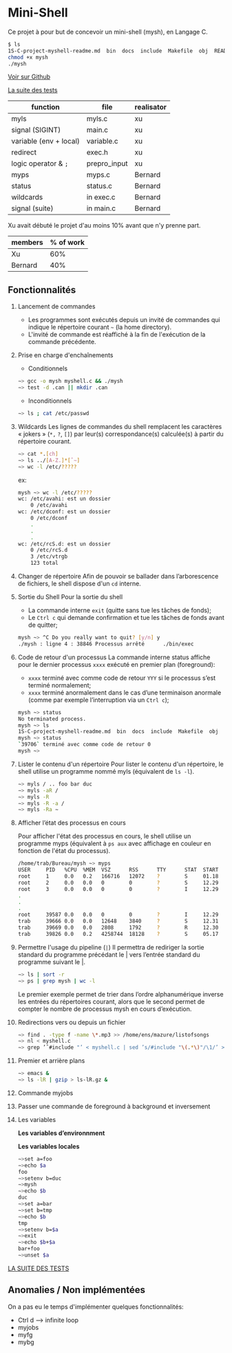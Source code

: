# Mini-Shell

Ce projet à pour but de concevoir un mini-shell (mysh), en Langage C.

```bash
$ ls
1S-C-project-myshell-readme.md  bin  docs  include  Makefile  obj  README.md  mysh  src  test_mysh.md
chmod +x mysh
./mysh
```

[Voir sur Github](https://github.com/esept/mysh/tree/main)

[La suite des tests](./docs/test_mysh.md)

| function               | file         | realisator |
| ---------------------- | ------------ | ---------- |
| myls                   | myls.c       | xu         |
| signal (SIGINT)        | main.c       | xu         |
| variable (env + local) | variable.c   | xu         |
| redirect               | exec.h       | xu         |
| logic operator & `;`   | prepro_input | xu         |
| myps                   | myps.c       | Bernard    |
| status                 | status.c     | Bernard    |
| wildcards              | in exec.c    | Bernard    |
| signal (suite)         | in main.c    | Bernard    |

Xu avait débuté le projet d'au moins 10% avant que n'y prenne part.

| members | % of work |
| ------- | --------- |
| Xu      | 60%       |
| Bernard | 40%       |

## Fonctionnalités

1. Lancement de commandes
    - Les programmes sont exécutés depuis un invité de commandes qui indique le répertoire courant `~` (la home directory).
    - L'invité de commande est réaffiché à la fin de l'exécution de la commande précédente.

2. Prise en charge d'enchaînements
    - Conditionnels

    ```bash
    ∼> gcc -o mysh myshell.c && ./mysh
    ∼> test -d .can || mkdir .can
    ```

    - Inconditionnels

    ```bash
    ∼> ls ; cat /etc/passwd
    ```

3. Wildcards
    Les lignes de commandes du shell remplacent les caractères « jokers » (`*,` `?`, `[]`) par leur(s) correspondance(s) calculée(s) à partir du répertoire courant.

    ```bash
    ∼> cat *.[ch]
    ∼> ls ../[A-Z.]*[ˆ∼]
    ∼> wc -l /etc/?????
    ```

    ex:

    ```bash
    mysh ~> wc -l /etc/?????
    wc: /etc/avahi: est un dossier
        0 /etc/avahi
    wc: /etc/dconf: est un dossier
        0 /etc/dconf
        .
        .
        .
    wc: /etc/rcS.d: est un dossier
        0 /etc/rcS.d
        3 /etc/vtrgb
        123 total
    ```

4. Changer de répertoire
    Afin de pouvoir se ballader dans l’arborescence de fichiers, le shell dispose d'un `cd` interne.

5. Sortie du Shell
    Pour la sortie du shell
    - La commande interne `exit` (quitte sans tue les tâches de fonds);
    - Le `Ctrl c` qui demande confirmation et tue les tâches de fonds avant de quitter;

    ```bash
    mysh ~> ^C Do you really want to quit? [y/n] y
    ./mysh : ligne 4 : 38846 Processus arrêté      ./bin/exec
    ```

6. Code de retour d'un processus
    La commande interne status affiche pour le dernier processus `xxxx` exécuté en premier plan (foreground):
    - `xxxx` terminé avec comme code de retour `YYY` si le processus s’est terminé normalement;
    - `xxxx` terminé anormalement dans le cas d’une terminaison anormale (comme par exemple l’interruption via un `Ctrl c`);

    ```bash
    mysh ~> status
    No terminated process.
    mysh ~> ls
    1S-C-project-myshell-readme.md  bin  docs  include  Makefile  obj  README.md  mysh  src  test.m  test_mysh.md
    mysh ~> status
    `39706` terminé avec comme code de retour 0
    mysh ~> 
    ```

7. Lister le contenu d'un répertoire
    Pour lister le contenu d'un répertoire, le shell utilise un programme nommé myls (équivalent de `ls -l`).

    ```bash
    ∼> myls / .. foo bar duc
    ∼> myls -aR /
    ∼> myls -R
    ∼> myls -R -a /
    ∼> myls -Ra ∼
    ```

8. Afficher l’état des processus en cours

    Pour afficher l'état des processus en cours, le shell utilise un programme myps (équivalent à `ps aux` avec affichage en couleur en fonction de l'état du processus).

    ```bash
    /home/trab/Bureau/mysh ~> myps
    USER     PID   %CPU  %MEM  VSZ      RSS      TTY      STAT  START    TIME     COMMAND 
    root     1     0.0   0.2   166716   12072    ?        S     01.18    00:00:50 (systemd)
    root     2     0.0   0.0   0        0        ?        S     12.29    00:00:00 (kthreadd)
    root     3     0.0   0.0   0        0        ?        I     12.29    00:00:00 (rcu_gp)
    .
    .
    .
    root     39587 0.0   0.0   0        0        ?        I     12.29    00:00:00 (kworker/3:2)
    trab     39666 0.0   0.0   12648    3840     ?        S     12.31    00:00:00 (mysh)
    trab     39669 0.0   0.0   2808     1792     ?        R     12.30    00:00:00 (exec)
    trab     39826 0.0   0.2   4258744  18128    ?        S     05.17    00:00:00 (cpptools-srv)
    ```

9. Permettre l'usage du pipeline (`|`)
    Il permettra de rediriger la sortie standard du programme précédant le | vers l’entrée standard du programme suivant le |.

    ```bash
    ∼> ls | sort -r
    ∼> ps | grep mysh | wc -l
    ```

    Le premier exemple permet de trier dans l’ordre alphanumérique inverse les entrées du répertoires courant, alors que le second permet de compter le nombre de processus mysh en cours d’exécution.

10. Redirections vers ou depuis un fichier

    ```bash
    ∼> find . -type f -name \*.mp3 >> /home/ens/mazure/listofsongs
    ∼> nl < myshell.c
    ∼> grep ’ˆ#include "’ < myshell.c | sed ’s/#include "\(.*\)"/\1/’ > dependencies
    ```

11. Premier et arrière plans

    ```bash
    ∼> emacs &
    ∼> ls -lR | gzip > ls-lR.gz &
    ```

12. Commande myjobs

13. Passer une commande de foreground à background et inversement

14. Les variables

    **Les variables d’environnment**

    **Les variables locales**

    ```bash
    ∼>set a=foo
    ∼>echo $a
    foo
    ∼>setenv b=duc
    ∼>mysh
    ∼>echo $b
    duc
    ∼>set a=bar
    ∼>set b=tmp
    ∼>echo $b
    tmp
    ∼>setenv b=$a
    ∼>exit
    ∼>echo $b+$a
    bar+foo
    ∼>unset $a
    ```

[LA SUITE DES TESTS](./docs/test_mysh.md)

## Anomalies / Non implémentées

On a pas eu le temps d'implémenter quelques fonctionnalités:

- Ctrl d --> infinite loop
- myjobs
- myfg
- mybg
